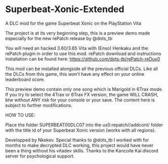 # Superbeat-Xonic-Extended
A DLC mod for the game Superbeat Xonic on the PlayStation Vita

The project is at its very beginning step, this is a preview demo made especially for the new rePatch release by @dots_tb

You will need an hacked 3.60/3.65 Vita with (Enso) Henkaku and the rePatch plugin in order to use this mod. rePatch download and instructions installation can be found here: https://github.com/dots-tb/rePatch-reDux0

This mod can be installed alongside all the previous official DLCs. 
Like all the DLCs from this game, this won't have any effect on your online leaderboard score.

This preview demo contain only one song which is Marigold in 6Trax mode. If you try to select the 4Trax or 6Trax FX version, the game WILL CRASH, btw without ANY risk for your console or your save.
The content here is subject to further modifications.

HOW TO USE:

Place the folder SUPERBEAT00DLC07 into the ux0:repatch/<TITLEID>/addcont/ folder
with <TITLEID> the title id of your Superbeat Xonic version (works with all regions).


Developped by Nkekev.
Special thanks to @dots_tb I worked with for months to make decrypted DLC working, this project would have never been a thing without his vitadev skills.
Thanks to the Kancolle Kai discord server for psychological support.
